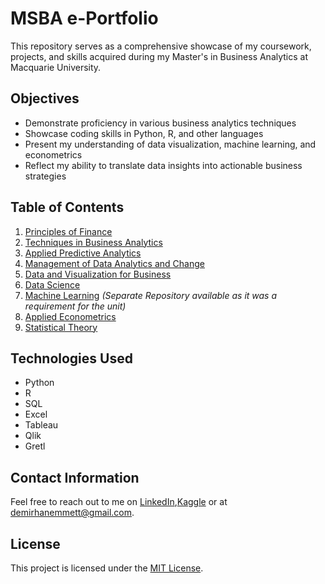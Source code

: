 # MSBA e-Portfolio
This repository serves as a comprehensive showcase of my coursework, projects, and skills acquired during my Master's in Business Analytics at Macquarie University.

## Objectives
- Demonstrate proficiency in various business analytics techniques
- Showcase coding skills in Python, R, and other languages
- Present my understanding of data visualization, machine learning, and econometrics
- Reflect my ability to translate data insights into actionable business strategies

## Table of Contents
1. [Principles of Finance](./ACST6003_Principles_of_Finance/README.md)
2. [Techniques in Business Analytics](./BUSA8000_Techniques_in_Business_Analytics/README.md)
3. [Applied Predictive Analytics](https://github.com/YourUsername/Applied_Predictive_Analytics/README.md) 
4. [Management of Data Analytics and Change](./BUSA8030_Management_of_Data_Analytics_and_Change/README.md)
5. [Data and Visualization for Business](./BUSA8090_Data_and_Visualisation_for_Business/README.md)
6. [Data Science](./COMP2200_Data_Science/README.md)
7. [Machine Learning](./COMP8220_Machine_Learning/README.md)  *(Separate Repository available as it was a requirement for the unit)*
8. [Applied Econometrics](./ECON8040_Applied_Econometrics/README.md)
9. [Statistical Theory](./STAT8310_Statistical_Theory/README.md)

## Technologies Used
- Python
- R
- SQL
- Excel
- Tableau
- Qlik
- Gretl

## Contact Information
Feel free to reach out to me on [LinkedIn](https://www.linkedin.com/in/demirhanemmett/),[Kaggle](https://www.kaggle.com/emmettdemirhan/) or at [demirhanemmett@gmail.com](mailto:demirhanemmett@gmail.com).

## License
This project is licensed under the [MIT License](./LICENSE).
